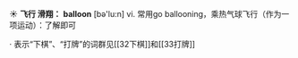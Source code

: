☀ <span class="category">**飞行 滑翔：**</span>
<span class="vocabulary">**balloon**</span> [bə'lu:n] 
<span class="definition">vi. 常用go ballooning，乘热气球飞行（作为一项运动）：</span>了解即可

· 表示“下棋”、“打牌”的词群见[[32下棋]]和[[33打牌]]


